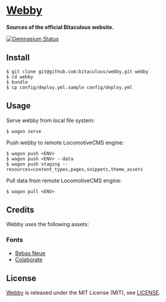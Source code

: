 [Webby](https://github.com/bitaculous/webby "Sources of the official Bitaculous website.")
==========================================================================================

**Sources of the official Bitaculous website.**

[![Gemnasium Status](https://gemnasium.com/bitaculous/webby.svg)](https://gemnasium.com/bitaculous/webby)

Install
-------

    $ git clone git@github.com:bitaculous/webby.git webby
    $ cd webby
    $ bundle
    $ cp config/deploy.yml.sample config/deploy.yml

Usage
-----

Serve webby from local file system:

```shell
$ wagon serve
```

Push webby to remote LocomotiveCMS engine:

```shell
$ wagon push <ENV>
$ wagon push <ENV> --data
$ wagon push staging --resources=content_types,pages,snippets,theme_assets
```

Pull data from remote LocomotiveCMS engine:

```shell
$ wagon pull <ENV>
```

Credits
-------

Webby uses the following assets:

### Fonts

* [Bebas Neue](http://www.fontsquirrel.com/fonts/bebas-neue "Bebas Neue")
* [Colaborate](http://www.fontsquirrel.com/fonts/colaborate "Colaborate")

License
-------

[Webby](https://github.com/bitaculous/webby "Sources of the official Bitaculous website.") is released under the MIT
License (MIT), see [LICENSE](https://raw.githubusercontent.com/bitaculous/webby/master/LICENSE "License").